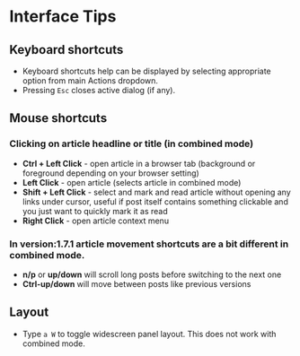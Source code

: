 Interface Tips
==============

Keyboard shortcuts
------------------

-   Keyboard shortcuts help can be displayed by selecting appropriate
    option from main Actions dropdown.
-   Pressing <code>Esc</code> closes active dialog (if any).

Mouse shortcuts
---------------

### Clicking on article headline or title (in combined mode)

-   **Ctrl + Left Click** - open article in a browser tab (background or
    foreground depending on your browser setting)
-   **Left Click** - open article (selects article in combined mode)
-   **Shift + Left Click** - select and mark and read article without
    opening any links under cursor, useful if post itself contains
    something clickable and you just want to quickly mark it as read
-   **Right Click** - open article context menu

### In version:1.7.1 article movement shortcuts are a bit different in combined mode.

-   **n/p** or **up/down** will scroll long posts before switching to
    the next one
-   **Ctrl-up/down** will move between posts like previous versions

Layout
------

-   Type <code>a W</code> to toggle widescreen panel layout. This does
    not work with combined mode.
